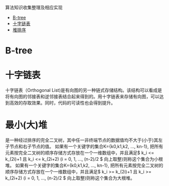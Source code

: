 算法知识收集整理及相应实现

* [B-tree](#B-tree)
* [十字链表](#十字链表)
* [堆排序](#最小(大)堆)


# B-tree

# 十字链表
十字链表（Orthogonal List)是有向图的另一种链式存储结构。该结构可以看成是将有向图的邻接表和逆邻接表结合起来得到的。用十字链表来存储有向图，可以达到高效的存取效果。同时，代码的可读性也会得到提升。

# 最小(大)堆
是一种经过排序的完全二叉树，其中任一非终端节点的数据值均不大于(小于)其左子节点和右子节点的值。
如果有一个关键字的集合K={k0,k1,k2, ..., kn-1}, 把所有元素按完全二叉树的顺序存储方式存放在一个一维数组中，并且满足$ k_i <= k_(2i)+1 且 k_i <= k_(2i+2) (i = 0, 1, ..., (n-2)/2 $ 向上取整)则称这个集合为小根堆。
如果有一个关键字的集合K={k0,k1,k2, ..., kn-1}, 把所有元素按完全二叉树的顺序存储方式存放在一个一维数组中，并且满足$ k_i >= k_(2i)+1 且 k_i >= k_(2i+2) (i = 0, 1, ..., (n-2)/2 $ 向上取整)则称这个集合为大根堆。


